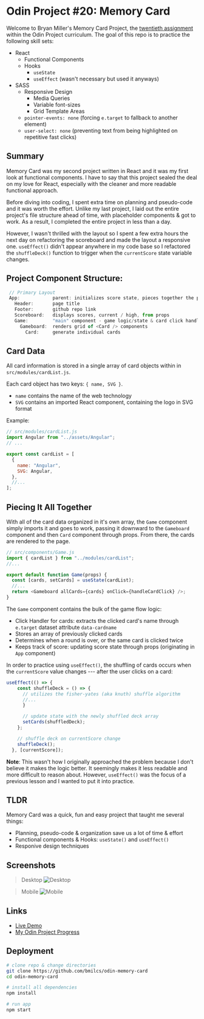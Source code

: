 # Odin Project #20: Memory Card

Welcome to Bryan Miller's Memory Card Project, the [twentieth assignment](https://www.theodinproject.com/lessons/node-path-javascript-memory-card) within the Odin Project curriculum. The goal of this repo is to practice the following skill sets:

- React
  - Functional Components
  - Hooks
    - `useState`
    - `useEffect` (wasn't necessary but used it anyways)
- SASS
  - Responsive Design
    - Media Queries
    - Variable font-sizes
    - Grid Template Areas
  - `pointer-events: none` (forcing `e.target` to fallback to another element)
  - `user-select: none` (preventing text from being highlighted on repetitive fast clicks)

## Summary

Memory Card was my second project written in React and it was my first look at functional components. I have to say that this project sealed the deal on my love for React, especially with the cleaner and more readable functional approach.

Before diving into coding, I spent extra time on planning and pseudo-code and it was worth the effort. Unlike my last project, I laid out the entire project's file structure ahead of time, with placeholder components & got to work. As a result, I completed the entire project in less than a day.

However, I wasn't thrilled with the layout so I spent a few extra hours the next day on refactoring the scoreboard and made the layout a responsive one. `useEffect()` didn't appear anywhere in my code base so I refactored the `shuffleDeck()` function to trigger when the `currentScore` state variable changes.

## Project Component Structure:

```js
 // Primary Layout
 App:            parent: initializes score state, pieces together the page
   Header:       page title
   Footer:       github repo link
   Scoreboard:   displays scores, current / high, from props
   Game:         "main" component - game logic/state & card click handler
     Gameboard:  renders grid of <Card /> components
       Card:     generate individual cards
```

## Card Data

All card information is stored in a single array of card objects within in `src/modules/cardList.js`.

Each card object has two keys: `{ name, SVG }`.

- `name` contains the name of the web technology
- `SVG` contains an imported React component, containing the logo in SVG format

Example:

```js
// src/modules/cardList.js
import Angular from "../assets/Angular";
// ...

export const cardList = [
  {
    name: "Angular",
    SVG: Angular,
  },
  //...
];
```

## Piecing It All Together

With all of the card data organized in it's own array, the `Game` component simply imports it and goes to work, passing it downward to the `Gameboard` component and then `Card` component through props. From there, the cards are rendered to the page.

```js
// src/components/Game.js
import { cardList } from "../modules/cardList";
//...

export default function Game(props) {
  const [cards, setCards] = useState(cardList);
  //...
  return <Gameboard allCards={cards} onClick={handleCardClick} />;
}
```

The `Game` component contains the bulk of the game flow logic:

- Click Handler for cards: extracts the clicked card's name through `e.target` dataset attribute `data-cardname`
- Stores an array of previously clicked cards
- Determines when a round is over, or the same card is clicked twice
- Keeps track of score: updating score state through props (originating in `App` component)

In order to practice using `useEffect()`, the shuffling of cards occurs when the `currentScore` value changes --- after the user clicks on a card:

```js
useEffect(() => {
    const shuffleDeck = () => {
      // utilizes the fisher-yates (aka knuth) shuffle algorithm
      //...
      }

      // update state with the newly shuffled deck array
      setCards(shuffledDeck);
    };

    // shuffle deck on currentScore change
    shuffleDeck();
  }, [currentScore]);
```

**Note**: This wasn't how I originally approached the problem because I don't believe it makes the logic better. It seemingly makes it less readable and more difficult to reason about. However, `useEffect()` was the focus of a previous lesson and I wanted to put it into practice.

## TLDR

Memory Card was a quick, fun and easy project that taught me several things:

- Planning, pseudo-code & organization save us a lot of time & effort
- Functional components & Hooks: `useState()` and `useEffect()`
- Responive design techniques

## Screenshots

> Desktop
> ![Desktop](./src/screenshots/desktop.png)

> Mobile
> ![Mobile](./src/screenshots/mobile.png)

## Links

- [Live Demo](https://bmilcs.github.io/odin-memory-card/)
- [My Odin Project Progress](https://github.com/bmilcs/odin-project)

## Deployment

```sh
# clone repo & change directories
git clone https://github.com/bmilcs/odin-memory-card
cd odin-memory-card

# install all dependencies
npm install

# run app
npm start
```
